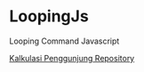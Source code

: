 # LoopingJs
Looping Command Javascript


<a href="https://profile-counter.glitch.me/Infoonlygit/count.svg">Kalkulasi Penggunjung Repository</a>
